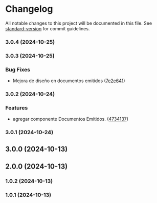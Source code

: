 # Changelog

All notable changes to this project will be documented in this file. See [standard-version](https://github.com/conventional-changelog/standard-version) for commit guidelines.

### 3.0.4 (2024-10-25)

### 3.0.3 (2024-10-25)


### Bug Fixes

* Mejora de diseño en documentos emitidos ([7e2e641](https://github.com/oscarjesus2/jobbusiness/commit/7e2e64151d180bb1a992fca26c8ec2437ef0eb6c))

### 3.0.2 (2024-10-24)


### Features

* agregar componente Documentos Emitidos. ([4734137](https://github.com/oscarjesus2/jobbusiness/commit/47341377fcf7f393a4c9cdb41c6486c520fbadd7))

### 3.0.1 (2024-10-24)

## 3.0.0 (2024-10-13)

## 2.0.0 (2024-10-13)

### 1.0.2 (2024-10-13)

### 1.0.1 (2024-10-13)